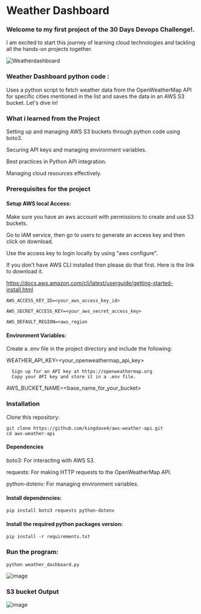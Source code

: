 # Weather Dashboard

### Welcome to my first project of the 30 Days Devops Challenge!. 

I am excited to start this journey of learning cloud technologies and tackling  all the hands-on projects together.

![Weatherdashboard](https://github.com/user-attachments/assets/d6291f99-3c45-4441-b1b2-6a241068005b)



### Weather Dashboard python code : 
Uses a python script to fetch weather data from the OpenWeatherMap API for specific cities mentioned in the list and saves the data in an AWS S3 bucket. Let's dive in!



### What i learned from the Project

Setting up and managing AWS S3 buckets through python code using boto3.

Securing API keys and managing environment variables.

Best practices in Python API integration.

Managing cloud resources effectively.


### Prerequisites for the project

#### Setup AWS local Access: 

Make sure you have an aws account with permissions to create and use S3 buckets.

Go to IAM service, then go to users to generate an access key and then click on download.


Use the access key to login locally by using "aws configure".

If you don't have AWS CLI installed then 
please do that first.
Here is the link to download it.

https://docs.aws.amazon.com/cli/latest/userguide/getting-started-install.html 

    AWS_ACCESS_KEY_ID=<your_aws_access_key_id>

    AWS_SECRET_ACCESS_KEY=<your_aws_secret_access_key>

    AWS_DEFAULT_REGION=<aws_region


#### Environment Variables: 

Create a .env file in the project directory and include the following:

WEATHER_API_KEY=<your_openweathermap_api_key>

      Sign up for an API key at https://openweathermap.org
      Copy your API key and store it in a .env file.

AWS_BUCKET_NAME=<base_name_for_your_bucket>



### Installation
Clone this repository:

    git clone https://github.com/kingdave4/aws-weather-api.git
    cd aws-weather-api


#### Dependencies

boto3: For interacting with AWS S3.

requests: For making HTTP requests to the OpenWeatherMap API.

python-dotenv: For managing environment variables.

#### Install dependencies:
    pip install boto3 requests python-dotenv


#### Install the required python packages version:
    pip install -r requirements.txt


### Run the program:
    python weather_dashboard.py
![image](https://github.com/user-attachments/assets/71a42957-0a0d-4577-a072-7a9c9042fc56)


### S3 bucket Output
![image](https://github.com/user-attachments/assets/a2753b0a-2922-442a-9596-f17b8d7a3a09)


